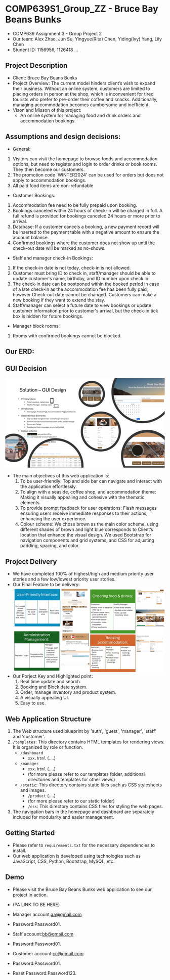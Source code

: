 # COMP639S1_Group_ZZ - Bruce Bay Beans Bunks
- COMP639 Assignment 3 - Group Project 2
- Our team: Alex Zhao, Jun Su, Yingyue(Rita) Chen, Yiding(Ivy) Yang, Lily Chen
- Student ID: 1156956, 1126418 ...

## Project Description
- Client: Bruce Bay Beans Bunks
- Project Overview: The current model hinders client’s wish to expand their business. Without an online system, customers are limited to placing orders in person at the shop, which is inconvenient for tired tourists who prefer to pre-order their coffee and snacks. Additionally, managing accommodation becomes cumbersome and inefficient.
- Vison and Misson of this project: 
    - An online system for managing food and drink orders and accommodation bookings. 

## Assumptions and design decisions:
- General: 
1. Visitors can visit the homepage to browse foods and accommodation options, but need to register and login to order drinks or book rooms. They then become our customers.
2. The promotion code 'WINTER2024' can be used for orders but does not apply to accommodation bookings.
3. All paid food items are non-refundable

- Customer Bookings:
1. Accommodation fee need to be fully prepaid upon booking.
2. Bookings canceled within 24 hours of check-in will be charged in full. A full refund is provided for bookings canceled 24 hours or more prior to arrival.
3. Database: If a customer cancels a booking, a new payment record will be inserted to the payment table with a negative amount to ensure the account balance.
4. Confirmed bookings where the customer does not show up until the check-out date will be marked as no-shows.

- Staff and manager check-in Bookings:
1. If the check-in date is not today, check-in is not allowed.
2. Customer must bring ID to check in, staff/manager should be able to update customer's name, birthday, and ID number upon check in.
3. The check-in date can be postponed within the booked period in case of a late check-in as the accommodation fee has been fully paid, however Check-out date cannot be changed. Customers can make a new booking if they want to extend the stay.
4. Staff/manager can select a future date to view bookings or update customer information prior to customer's arrival, but the check-in tick box is hidden for future bookings. 

- Manager block rooms:
1. Rooms with confirmed bookings cannot be blocked.


## Our ERD:

## GUI Decision
![Project Diagram](project_diagram_for_github_readme/02.jpg "Project Diagram")
- The main objectives of this web application is:
    1. To be user-friendly: Top and side bar can navigate and interact with the application effortlessly.
    2. To align with a seaside, coffee shop, and accommodation theme: Making it visually appealing and cohesive with the thematic elements.
    3. To provide prompt feedback for user operations: Flash messages ensuring users receive immediate responses to their actions, enhancing the user experience.
    4. Colour scheme: We chose brown as the main color scheme, using different shades of brown and light blue corresponds to Client’s location that enhance the visual design. We used Bootstrap for navigation components and grid systems, and CSS for adjusting padding, spacing, and color.

## Project Delivery
- We have completed 100% of highest/high and medium priority user stories and a few low/lowest priority user stories.
- Our Final Feature to be delivery:
![Project Diagram](project_diagram_for_github_readme/01.jpg "Project Diagram")
- Our Porject Key and Highlighted point: 
    1. Real time update and search.
    2. Booking and Block date system.
    3. Order, manage inventory and product system.
    4. A visually appealing UI.
    5. Easy to use.

## Web Application Structure
1. The Web structure used blueprint by 'auth', 'guest', 'manager', 'staff' and 'customer'.
2. `/templates`: This directory contains HTML templates for rendering views. It is organized by role or function.
    - `/dashboard`
        - `xxx.html`
            (....)
    - `/manager`
        - `xxx.html`
            (....)
        - (for more please refer to our templates folder, additional directories and templates for other views)
    - `/static`: This directory contains static files such as CSS stylesheets and images.
        - `/product`
            (....)
        - (for more please refer to our static folder)
      - `/css`: This directory contains CSS files for styling the web pages.
3. The navigation bars in the homepage and dashboard are separately included for modularity and easier management.

## Getting Started
- Please refer to `requirements.txt` for the necessary dependencies to install.
- Our web application is developed using technologies such as JavaScript, CSS, Python, Bootstrap, MySQL, etc.

## Demo
- Please visit the Bruce Bay Beans Bunks web application to see our project in action.
- (PA LINK TO BE HERE)

- Manager account:aa@gmail.com
- Password:Password01.

- Staff account:bb@gmail.com
- Password:Password01.

- Customer account:cc@gmail.com
- Password:Password01.

- Reset Password:Password123.
